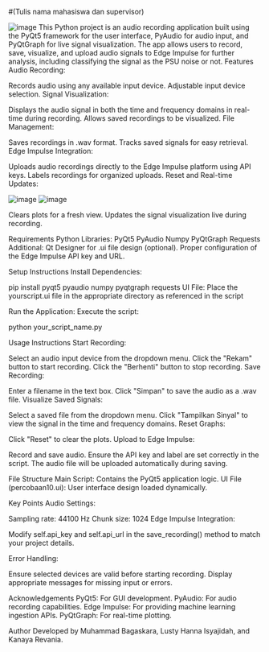 #(Tulis nama mahasiswa dan supervisor)

![image](https://github.com/user-attachments/assets/4848a643-4728-4254-b9ea-75358566438d)
This Python project is an audio recording application built using the PyQt5 framework for the user interface, PyAudio for audio input, and PyQtGraph for live signal visualization. The app allows users to record, save, visualize, and upload audio signals to Edge Impulse for further analysis, including classifying the signal as the PSU noise or not.
Features
Audio Recording:

Records audio using any available input device.
Adjustable input device selection.
Signal Visualization:

Displays the audio signal in both the time and frequency domains in real-time during recording.
Allows saved recordings to be visualized.
File Management:

Saves recordings in .wav format.
Tracks saved signals for easy retrieval.
Edge Impulse Integration:

Uploads audio recordings directly to the Edge Impulse platform using API keys.
Labels recordings for organized uploads.
Reset and Real-time Updates:

![image](https://github.com/user-attachments/assets/f0820e51-bf5e-414d-9277-c11a1b08cce2)
![image](https://github.com/user-attachments/assets/df778a2f-a6b6-4d5f-9664-ac59b1e010d8)


Clears plots for a fresh view.
Updates the signal visualization live during recording.

Requirements
Python Libraries:
PyQt5
PyAudio
Numpy
PyQtGraph
Requests
Additional:
Qt Designer for .ui file design (optional).
Proper configuration of the Edge Impulse API key and URL.

Setup Instructions
Install Dependencies:

pip install pyqt5 pyaudio numpy pyqtgraph requests
UI File: Place the yourscript.ui file in the appropriate directory as referenced in the script 

Run the Application: Execute the script:

python your_script_name.py

Usage Instructions
Start Recording:

Select an audio input device from the dropdown menu.
Click the "Rekam" button to start recording.
Click the "Berhenti" button to stop recording.
Save Recording:

Enter a filename in the text box.
Click "Simpan" to save the audio as a .wav file.
Visualize Saved Signals:

Select a saved file from the dropdown menu.
Click "Tampilkan Sinyal" to view the signal in the time and frequency domains.
Reset Graphs:

Click "Reset" to clear the plots.
Upload to Edge Impulse:

Record and save audio.
Ensure the API key and label are set correctly in the script.
The audio file will be uploaded automatically during saving.

File Structure
Main Script: Contains the PyQt5 application logic.
UI File (percobaan10.ui): User interface design loaded dynamically.

Key Points
Audio Settings:

Sampling rate: 44100 Hz
Chunk size: 1024
Edge Impulse Integration:

Modify self.api_key and self.api_url in the save_recording() method to match your project details.

Error Handling:

Ensure selected devices are valid before starting recording.
Display appropriate messages for missing input or errors.

Acknowledgements
PyQt5: For GUI development.
PyAudio: For audio recording capabilities.
Edge Impulse: For providing machine learning ingestion APIs.
PyQtGraph: For real-time plotting.

Author
Developed by Muhammad Bagaskara, Lusty Hanna Isyajidah, and Kanaya Revania.
